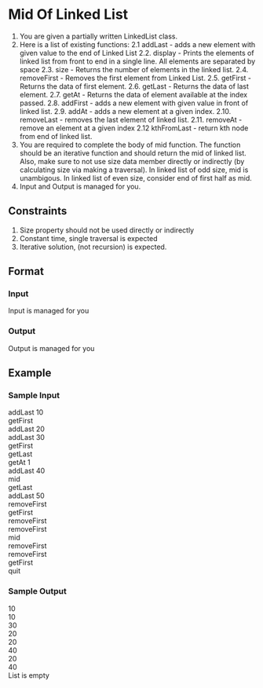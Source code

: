 # Mid Of Linked List

1. You are given a partially written LinkedList class.
2. Here is a list of existing functions:
     2.1 addLast - adds a new element with given value to the end of Linked List
     2.2. display - Prints the elements of linked list from front to end in a single line. 
     All elements are separated by space
    2.3. size - Returns the number of elements in the linked list.
    2.4. removeFirst - Removes the first element from Linked List. 
    2.5. getFirst - Returns the data of first element. 
    2.6. getLast - Returns the data of last element. 
    2.7. getAt - Returns the data of element available at the index passed. 
    2.8. addFirst - adds a new element with given value in front of linked list.
   2.9. addAt - adds a new element at a given index.
   2.10. removeLast - removes the last element of linked list.
   2.11. removeAt - remove an element at a given index
   2.12 kthFromLast - return kth node from end of linked list.
3. You are required to complete the body of mid function. The function should be an iterative function and should return the mid of linked list. Also, make sure to not use size data member directly or indirectly (by calculating size via making a traversal). In linked list of odd size, mid is unambigous. In linked list of even size, consider end of first half as mid.
4. Input and Output is managed for you.

## Constraints
1. Size property should not be used directly or indirectly  
2. Constant time, single traversal is expected  
3. Iterative solution, (not recursion) is expected.

## Format
### Input
Input is managed for you

### Output
Output is managed for you

## Example
### Sample Input

addLast 10  
getFirst  
addLast 20  
addLast 30  
getFirst  
getLast  
getAt 1  
addLast 40  
mid  
getLast  
addLast 50  
removeFirst  
getFirst  
removeFirst  
removeFirst  
mid  
removeFirst  
removeFirst  
getFirst  
quit

### Sample Output
10  
10  
30  
20  
20  
40  
20  
40  
List is empty

